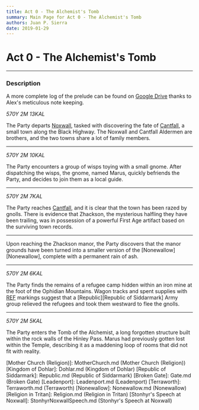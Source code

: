 ```yaml
---
title: Act 0 - The Alchemist's Tomb
summary: Main Page for Act 0 - The Alchemist's Tomb
authors: Juan P. Sierra
date: 2019-01-29
---
```


# Act 0 - The Alchemist's Tomb

-----


### Description

A more complete log of the prelude can be found on [Google Drive](https://docs.google.com/document/d/1pClbyUd3FwDQGPEz7niNguZ6bURtvHHYUoN8TwgeVbw/edit) thanks to Alex's meticulous note keeping.


*570Y 2M 13KAL*

The Party departs [Noxwall][Noxwall], tasked with discovering the fate of [Cantfall][Cantfall], a small town along the Black Highway. The Noxwall and Cantfall Aldermen are brothers, and the two towns share a lot of family members.

---

*570Y 2M 10KAL*

The Party encounters a group of wisps toying with a small gnome. After dispatching the wisps, the gnome, named Marus, quickly befriends the Party, and decides to join them as a local guide.

---

*570Y 2M 7KAL*

The Party reaches [Cantfall][Cantfall], and it is clear that the town has been razed by gnolls. There is evidence that Zhackson, the mysterious halfling they have been trailing, was in possession of a powerful First Age artifact based on the surviving town records.

---

Upon reaching the Zhackson manor, the Party discovers that the manor grounds have been turned into a smaller version of the [Nonewallow][Nonewallow], complete with a permanent rain of ash.

---

*570Y 2M 6KAL*

The Party finds the remains of a refugee camp hidden within an iron mine at the foot of the Ophidian Mountains. Wagon tracks and spent supplies with [REF][Republic Expeditionary Forces] markings suggest that a [Republic][Republic of Siddarmark] Army group relieved the refugees and took them westward to flee the gnolls.

---

*570Y 2M 5KAL*

The Party enters the Tomb of the Alchemist, a long forgotten structure built within the rock walls of the Hinley Pass. Marus had previously gotten lost within the Temple, describing it as a maddening loop of rooms that did not fit with reality.




[Alchemist's Journal]: AlchemistJournal.md (Alchemist's Journal)
[Tritanian Calendar]: Calendar.md (Tritanian Calendar)
[Gnolls]: Gnolls.md (Gnolls)
[Book of Prophesy]: Prophesy.md (Book of Prophesy)
[Timeline]: Timeline.md (Timeline)
[Azoth the Wise]: Azoth.md (Azoth the Wise)
[Baltatrax the Ravager]: Baltatrax.md (Baltatrax the Ravager)
[Faelix]: Faelix.md (Faelix)
[Greghor Stonhyr]: GreghorStonhyr.md (Greghor Stonhyr)
[Lyhl Habborhlyn]: Lyhl_Habborlyn.md (Lyhl Habborhlyn)
[Blackpoint]: Blackpoint.md (Blackpoint)
[Cantfall]: Cantfall.md (Cantfall)
[Noxwall]: Noxwall.md (Noxwall)
[Siddar City]: SiddarCity.md (Siddar City)
[Act 0 - The Alchemist's Tomb]: CampaignLog_0.md (Act 0 - The Alchemist's Tomb)
[Act 1 - The Ravenous Horde]: CampaignLog_1.md (Act 1 - The Ravenous Horde)
[Cult of Five]: CultOfFive.md (Cult of Five)
[Gahrdynyr Trade House]: GahrdynyrTradeHouse.md (Gahrdynyr Trade House)
[Republic Expeditionary Forces]: REF.md (Republic Expeditionary Forces)
[Mother Church (Religion)]: MotherChurch.md (Mother Church (Religion))
[Kingdom of Dohlar]: Dohlar.md (Kingdom of Dohlar)
[Republic of Siddarmark]: Republic.md (Republic of Siddarmark)
[Broken Gate]: Gate.md (Broken Gate)
[Leadenport]: Leadenport.md (Leadenport)
[Terraworth]: Terraworth.md (Terraworth)
[Nonewallow]: Nonewallow.md (Nonewallow)
[Religion in Tritan]: Religion.md (Religion in Tritan)
[Stonhyr's Speech at Noxwall]: StonhyrNoxwallSpeech.md (Stonhyr's Speech at Noxwall)